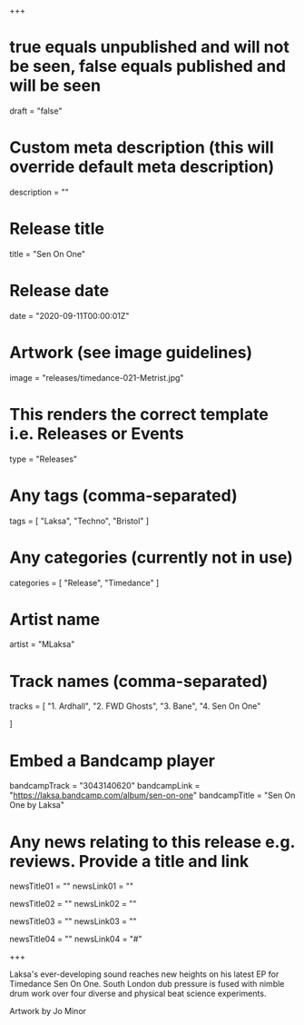 +++

# true equals unpublished and will not be seen, false equals published and will be seen
draft = "false"

# Custom meta description (this will override default meta description)
description = ""

# Release title
title = "Sen On One"

# Release date
date = "2020-09-11T00:00:01Z"

# Artwork (see image guidelines)
image = "releases/timedance-021-Metrist.jpg"

# This renders the correct template i.e. Releases or Events
type = "Releases"

# Any tags (comma-separated)
tags = [ 
	"Laksa", 
	"Techno",
	"Bristol"
]

# Any categories (currently not in use)
categories = [ 
	"Release", 
	"Timedance" 
]

# Artist name
artist = "MLaksa"

# Track names (comma-separated)
tracks = [
	"1. Ardhall",
	"2. FWD Ghosts",
  "3. Bane",
  "4. Sen On One"
  
]

# Embed a Bandcamp player
bandcampTrack = "3043140620"
bandcampLink = "https://laksa.bandcamp.com/album/sen-on-one"
bandcampTitle = "Sen On One by Laksa"





# Any news relating to this release e.g. reviews. Provide a title and link
newsTitle01 = ""
newsLink01 = ""

newsTitle02 = ""
newsLink02 = ""

newsTitle03 = ""
newsLink03 = ""

newsTitle04 = ""
newsLink04 = "#"

+++

<!-- Provide a summary/statement below -->
Laksa's ever-developing sound reaches new heights on his latest EP for Timedance Sen On One. South London dub pressure is fused with nimble drum work over four diverse and physical beat science experiments.

Artwork by Jo Minor

